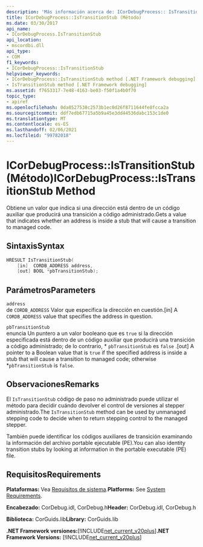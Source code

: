```yaml
---
description: 'Más información acerca de: ICorDebugProcess:: IsTransitionStub ((método)'
title: ICorDebugProcess::IsTransitionStub (Método)
ms.date: 03/30/2017
api_name:
- ICorDebugProcess.IsTransitionStub
api_location:
- mscordbi.dll
api_type:
- COM
f1_keywords:
- ICorDebugProcess::IsTransitionStub
helpviewer_keywords:
- ICorDebugProcess::IsTransitionStub method [.NET Framework debugging]
- IsTransitionStub method [.NET Framework debugging]
ms.assetid: f7653317-7e48-4163-be03-f50f1a4b0f70
topic_type:
- apiref
ms.openlocfilehash: 0da8527538c2573b1ec0d26f8711644fe8fcca2a
ms.sourcegitcommit: ddf7edb67715a5b9a45e3dd44536dabc153c1de0
ms.translationtype: MT
ms.contentlocale: es-ES
ms.lasthandoff: 02/06/2021
ms.locfileid: "99782018"
---
```

# <a name="icordebugprocessistransitionstub-method"></a><span data-ttu-id="716ce-103">ICorDebugProcess::IsTransitionStub (Método)</span><span class="sxs-lookup"><span data-stu-id="716ce-103">ICorDebugProcess::IsTransitionStub Method</span></span>

<span data-ttu-id="716ce-104">Obtiene un valor que indica si una dirección está dentro de un código auxiliar que producirá una transición a código administrado.</span><span class="sxs-lookup"><span data-stu-id="716ce-104">Gets a value that indicates whether an address is inside a stub that will cause a transition to managed code.</span></span>  
  
## <a name="syntax"></a><span data-ttu-id="716ce-105">Sintaxis</span><span class="sxs-lookup"><span data-stu-id="716ce-105">Syntax</span></span>  
  
```cpp  
HRESULT IsTransitionStub(  
    [in]  CORDB_ADDRESS address,  
    [out] BOOL *pbTransitionStub);  
```  
  
## <a name="parameters"></a><span data-ttu-id="716ce-106">Parámetros</span><span class="sxs-lookup"><span data-stu-id="716ce-106">Parameters</span></span>  

 `address`  
 <span data-ttu-id="716ce-107">de `CORDB_ADDRESS` Valor que especifica la dirección en cuestión.</span><span class="sxs-lookup"><span data-stu-id="716ce-107">[in] A `CORDB_ADDRESS` value that specifies the address in question.</span></span>  
  
 `pbTransitionStub`  
 <span data-ttu-id="716ce-108">enuncia Un puntero a un valor booleano que es `true` si la dirección especificada está dentro de un código auxiliar que producirá una transición a código administrado; de lo contrario, \* `pbTransitionStub` es `false` .</span><span class="sxs-lookup"><span data-stu-id="716ce-108">[out] A pointer to a Boolean value that is `true` if the specified address is inside a stub that will cause a transition to managed code; otherwise \*`pbTransitionStub` is `false`.</span></span>  
  
## <a name="remarks"></a><span data-ttu-id="716ce-109">Observaciones</span><span class="sxs-lookup"><span data-stu-id="716ce-109">Remarks</span></span>  

 <span data-ttu-id="716ce-110">El `IsTransitionStub` código de paso no administrado puede utilizar el método para decidir cuándo devolver el control de versiones al stepper administrado.</span><span class="sxs-lookup"><span data-stu-id="716ce-110">The `IsTransitionStub` method can be used by unmanaged stepping code to decide when to return stepping control to the managed stepper.</span></span>  
  
 <span data-ttu-id="716ce-111">También puede identificar los códigos auxiliares de transición examinando la información del archivo portable ejecutable (PE).</span><span class="sxs-lookup"><span data-stu-id="716ce-111">You can also identity transition stubs by looking at information in the portable executable (PE) file.</span></span>  
  
## <a name="requirements"></a><span data-ttu-id="716ce-112">Requisitos</span><span class="sxs-lookup"><span data-stu-id="716ce-112">Requirements</span></span>  

 <span data-ttu-id="716ce-113">**Plataformas:** Vea [Requisitos de sistema](../../get-started/system-requirements.md).</span><span class="sxs-lookup"><span data-stu-id="716ce-113">**Platforms:** See [System Requirements](../../get-started/system-requirements.md).</span></span>  
  
 <span data-ttu-id="716ce-114">**Encabezado:** CorDebug.idl, CorDebug.h</span><span class="sxs-lookup"><span data-stu-id="716ce-114">**Header:** CorDebug.idl, CorDebug.h</span></span>  
  
 <span data-ttu-id="716ce-115">**Biblioteca:** CorGuids.lib</span><span class="sxs-lookup"><span data-stu-id="716ce-115">**Library:** CorGuids.lib</span></span>  
  
 <span data-ttu-id="716ce-116">**.NET Framework versiones:**[!INCLUDE[net_current_v20plus](../../../../includes/net-current-v20plus-md.md)]</span><span class="sxs-lookup"><span data-stu-id="716ce-116">**.NET Framework Versions:** [!INCLUDE[net_current_v20plus](../../../../includes/net-current-v20plus-md.md)]</span></span>
